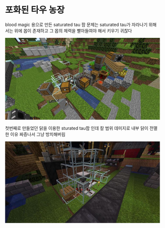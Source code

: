 # 포화된 타우 농장

blood magic 용으로 만든 saturated tau 팜
문제는 saturated tau가 자라나기 위해서는 위에 몹이 존재하고 그 몹의 체력을 빨아들여야 해서 키우기 귀찮다

![asdf](../../asset/systems/saturated_tau_farm/main.jpg)

첫번째로 만들었던 닭을 이용한 sturated tau팜 인데 칼 범위 데미지로 내부 닭이 전멸한 이유 짜증나서 그냥 방치해버림

![asdf](../../asset/systems/saturated_tau_farm/before.jpg)